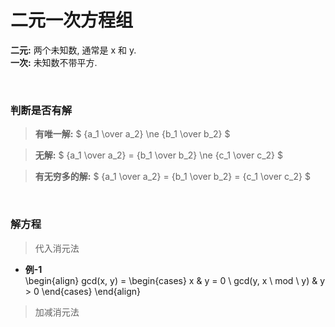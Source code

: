 
# 二元一次方程组  
**二元:** 两个未知数, 通常是 x 和 y.  
**一次:** 未知数不带平方.  


&nbsp;  
### 判断是否有解  
> **有唯一解:** $ {a_1 \over a_2} \ne {b_1 \over b_2}  $  


> **无解:** $ {a_1 \over a_2} = {b_1 \over b_2} \ne {c_1 \over c_2} $  


> **有无穷多的解:** $ {a_1 \over a_2} = {b_1 \over b_2} = {c_1 \over c_2} $  


&nbsp;  
### 解方程  

> 代入消元法  

- **例-1**  
\begin{align}
    gcd(x, y) =
    \begin{cases}
        x                    & y = 0 \\
        gcd(y, x \ mod \  y) & y > 0
    \end{cases}
\end{align}


> 加减消元法  


